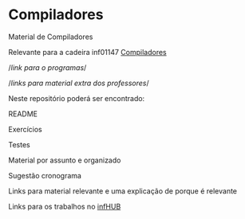Compiladores
============

Material de Compiladores

Relevante para a cadeira inf01147 [Compiladores](http://en.wikipedia.org/wiki/Compiler)

/*link para o programas*/

/*links para material extra dos professores*/

Neste repositório poderá ser encontrado:

  README

  Exercícios

  Testes

  Material por assunto e organizado

  Sugestão cronograma

  Links para material relevante e uma explicação de porque é relevante

  Links para os trabalhos no [infHUB](http://infhub.herokuapp.com/)
